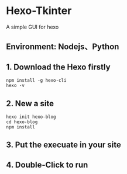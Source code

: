 # Hexo-Tkinter
A simple GUI for hexo

## Environment: Nodejs、Python

## 1. Download the Hexo firstly
```
npm install -g hexo-cli
hexo -v
```
## 2. New a site
```
hexo init hexo-blog
cd hexo-blog
npm install
```
## 3. Put the execuate in your site
## 4. Double-Click to run
